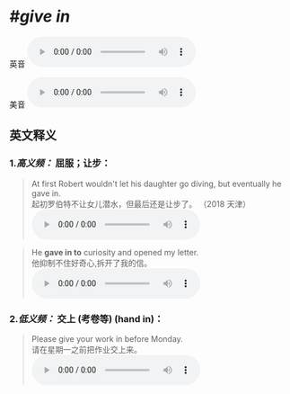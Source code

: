 # ***\#give in*** 
英音
<audio src="./media/give in1.aac" controls="controls"></audio>

美音
<audio src="./media/give in2.aac" controls="controls"></audio>



  

英文释义
---
### 1.*高义频：* **屈服；让步：**  

 > At first Robert wouldn't let his daughter go diving, but eventually he gave in.  
 > 起初罗伯特不让女儿潜水，但最后还是让步了。  （2018 天津）  
<audio src="./media/At first Robert 317补录_AAC.aac" controls="controls"></audio>

 > He **gave in to** curiosity and opened my letter.  
 > 他抑制不住好奇心,拆开了我的信。    
<audio src="./media/give-20.aac" controls="controls"></audio>

### 2.*低义频：* **交上 (考卷等) (hand in)：**  

 > Please give your work in before Monday.  
 > 请在星期一之前把作业交上来。    
<audio src="./media/give-21.aac" controls="controls"></audio>



